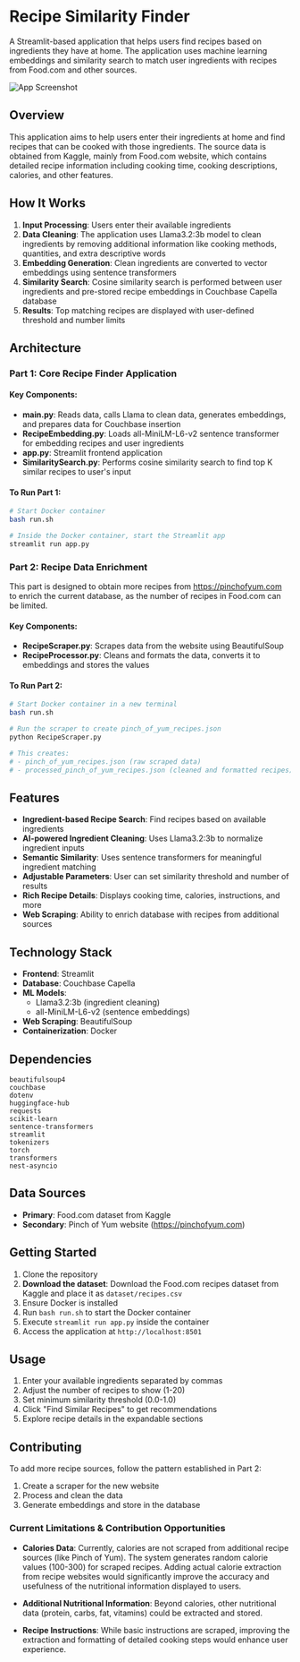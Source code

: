 # Recipe Similarity Finder

A Streamlit-based application that helps users find recipes based on ingredients they have at home. The application uses machine learning embeddings and similarity search to match user ingredients with recipes from Food.com and other sources.

![App Screenshot](AppScreenshot.png)

## Overview

This application aims to help users enter their ingredients at home and find recipes that can be cooked with those ingredients. The source data is obtained from Kaggle, mainly from Food.com website, which contains detailed recipe information including cooking time, cooking descriptions, calories, and other features.

## How It Works

1. **Input Processing**: Users enter their available ingredients
2. **Data Cleaning**: The application uses Llama3.2:3b model to clean ingredients by removing additional information like cooking methods, quantities, and extra descriptive words
3. **Embedding Generation**: Clean ingredients are converted to vector embeddings using sentence transformers
4. **Similarity Search**: Cosine similarity search is performed between user ingredients and pre-stored recipe embeddings in Couchbase Capella database
5. **Results**: Top matching recipes are displayed with user-defined threshold and number limits

## Architecture

### Part 1: Core Recipe Finder Application

#### Key Components:

- **main.py**: Reads data, calls Llama to clean data, generates embeddings, and prepares data for Couchbase insertion
- **RecipeEmbedding.py**: Loads all-MiniLM-L6-v2 sentence transformer for embedding recipes and user ingredients
- **app.py**: Streamlit frontend application
- **SimilaritySearch.py**: Performs cosine similarity search to find top K similar recipes to user's input

#### To Run Part 1:
```bash
# Start Docker container
bash run.sh

# Inside the Docker container, start the Streamlit app
streamlit run app.py
```

### Part 2: Recipe Data Enrichment

This part is designed to obtain more recipes from https://pinchofyum.com to enrich the current database, as the number of recipes in Food.com can be limited.

#### Key Components:

- **RecipeScraper.py**: Scrapes data from the website using BeautifulSoup
- **RecipeProcessor.py**: Cleans and formats the data, converts it to embeddings and stores the values

#### To Run Part 2:
```bash
# Start Docker container in a new terminal
bash run.sh

# Run the scraper to create pinch_of_yum_recipes.json
python RecipeScraper.py

# This creates:
# - pinch_of_yum_recipes.json (raw scraped data)
# - processed_pinch_of_yum_recipes.json (cleaned and formatted recipes)
```

## Features

- **Ingredient-based Recipe Search**: Find recipes based on available ingredients
- **AI-powered Ingredient Cleaning**: Uses Llama3.2:3b to normalize ingredient inputs
- **Semantic Similarity**: Uses sentence transformers for meaningful ingredient matching
- **Adjustable Parameters**: User can set similarity threshold and number of results
- **Rich Recipe Details**: Displays cooking time, calories, instructions, and more
- **Web Scraping**: Ability to enrich database with recipes from additional sources

## Technology Stack

- **Frontend**: Streamlit
- **Database**: Couchbase Capella
- **ML Models**: 
  - Llama3.2:3b (ingredient cleaning)
  - all-MiniLM-L6-v2 (sentence embeddings)
- **Web Scraping**: BeautifulSoup
- **Containerization**: Docker

## Dependencies

```
beautifulsoup4
couchbase
dotenv
huggingface-hub
requests
scikit-learn
sentence-transformers
streamlit
tokenizers
torch
transformers
nest-asyncio
```

## Data Sources

- **Primary**: Food.com dataset from Kaggle
- **Secondary**: Pinch of Yum website (https://pinchofyum.com)

## Getting Started

1. Clone the repository
2. **Download the dataset**: Download the Food.com recipes dataset from Kaggle and place it as `dataset/recipes.csv`
3. Ensure Docker is installed
4. Run `bash run.sh` to start the Docker container
5. Execute `streamlit run app.py` inside the container
6. Access the application at `http://localhost:8501`

## Usage

1. Enter your available ingredients separated by commas
2. Adjust the number of recipes to show (1-20)
3. Set minimum similarity threshold (0.0-1.0)
4. Click "Find Similar Recipes" to get recommendations
5. Explore recipe details in the expandable sections

## Contributing

To add more recipe sources, follow the pattern established in Part 2:
1. Create a scraper for the new website
2. Process and clean the data
3. Generate embeddings and store in the database

### Current Limitations & Contribution Opportunities

- **Calories Data**: Currently, calories are not scraped from additional recipe sources (like Pinch of Yum). The system generates random calorie values (100-300) for scraped recipes. Adding actual calorie extraction from recipe websites would significantly improve the accuracy and usefulness of the nutritional information displayed to users.

- **Additional Nutritional Information**: Beyond calories, other nutritional data (protein, carbs, fat, vitamins) could be extracted and stored.

- **Recipe Instructions**: While basic instructions are scraped, improving the extraction and formatting of detailed cooking steps would enhance user experience.